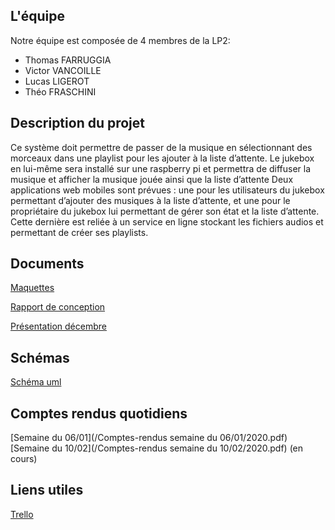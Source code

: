 ## L'équipe

Notre équipe est composée de 4 membres de la LP2:
- Thomas FARRUGGIA
- Victor VANCOILLE
- Lucas LIGEROT
- Théo FRASCHINI


## Description du projet

Ce système doit permettre de passer de la musique en sélectionnant des morceaux dans une playlist pour les ajouter à la liste d’attente.
Le jukebox en lui-même sera installé sur une raspberry pi et permettra de diffuser la musique et afficher la musique jouée ainsi que la liste d’attente 
Deux applications web mobiles sont prévues : une pour les utilisateurs du jukebox permettant d’ajouter des musiques à la liste d’attente, et une pour le propriétaire du jukebox lui permettant de gérer son état et la liste d’attente. Cette dernière est reliée à un service en ligne stockant les fichiers audios et permettant de créer ses playlists.


## Documents


[Maquettes](/Maquettes.pdf)

[Rapport de conception](/Rendu.pdf)

[Présentation décembre](/Présentation.pptx)


## Schémas


[Schéma uml](/UML.PNG)


## Comptes rendus quotidiens


[Semaine du 06/01](/Comptes-rendus semaine du 06/01/2020.pdf) <br/>
[Semaine du 10/02](/Comptes-rendus semaine du 10/02/2020.pdf) (en cours) <br/>




## Liens utiles


[Trello](https://trello.com/b/RHxLFRuw/projet-tutor%C3%A9-jukebox-2019-20)


